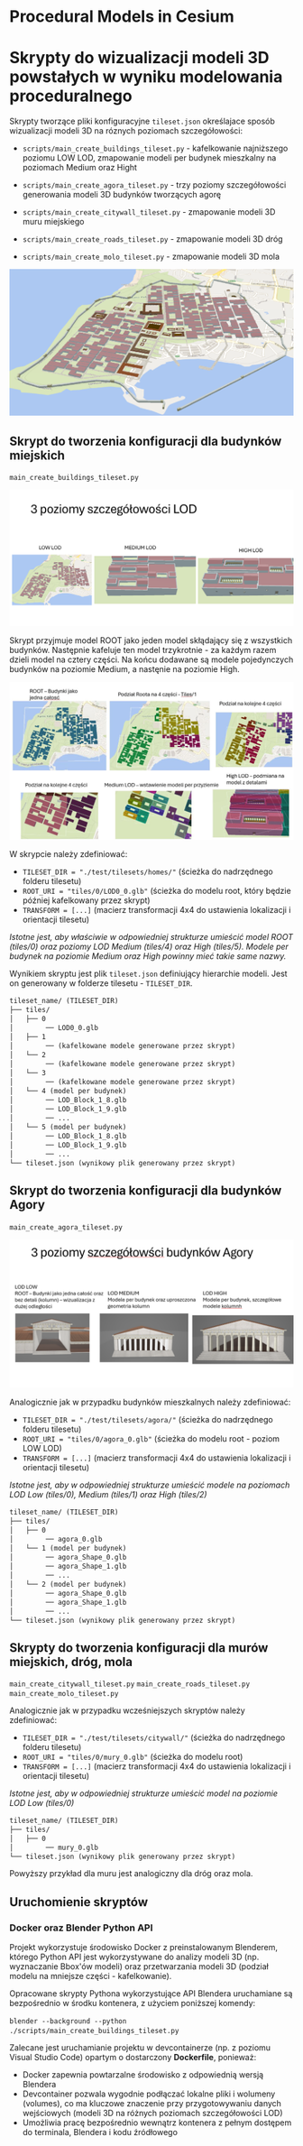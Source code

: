# Procedural Models in Cesium

# Skrypty do wizualizacji modeli 3D powstałych w wyniku modelowania proceduralnego

Skrypty tworzące pliki konfiguracyjne `tileset.json` określajace sposób wizualizacji modeli 3D na róznych poziomach szczegółowości:

- `scripts/main_create_buildings_tileset.py` - kafelkowanie najniższego poziomu LOW LOD, zmapowanie modeli per budynek mieszkalny na poziomach Medium oraz Hight

- `scripts/main_create_agora_tileset.py` - trzy poziomy szczegółowości generowania modeli 3D budynków tworzących agorę

- `scripts/main_create_citywall_tileset.py` - zmapowanie modeli 3D muru miejskiego

- `scripts/main_create_roads_tileset.py` - zmapowanie modeli 3D dróg

- `scripts/main_create_molo_tileset.py` - zmapowanie modeli 3D mola

![Poziomy LOD](img/pafos-cale.png) 

## Skrypt do tworzenia konfiguracji dla budynków miejskich
`main_create_buildings_tileset.py`

![Poziomy LOD](img/poziomy-lod.png) 

Skrypt przyjmuje model ROOT jako jeden model skłądający się z wszystkich budynków. Następnie kafeluje ten model trzykrotnie - za każdym razem dzieli model na cztery części. Na końcu dodawane są modele pojedynczych budynków na poziomie Medium, a nastęnie na poziomie High.

![Poziomy LOD](img/bud_podzial.JPG) 

W skrypcie należy zdefiniować:
-  `TILESET_DIR = "./test/tilesets/homes/"`
    (ścieżka do nadrzędnego folderu tilesetu)
- `ROOT_URI = "tiles/0/LOD0_0.glb"` (ścieżka do modelu root, który będzie później kafelkowany przez skrypt)
- `TRANSFORM = [...]` (macierz transformacji 4x4 do ustawienia lokalizacji i orientacji tilesetu)

*Istotne jest, aby właściwie w odpowiedniej strukturze umieścić model ROOT (tiles/0) oraz poziomy LOD Medium (tiles/4) oraz High (tiles/5). Modele per budynek na poziomie Medium oraz High powinny mieć takie same nazwy.*

Wynikiem skryptu jest plik `tileset.json` definiujący hierarchie modeli. Jest on generowany w folderze tilesetu - `TILESET_DIR`.


```
tileset_name/ (TILESET_DIR)
├── tiles/
│   ├── 0
│        ── LOD0_0.glb
│   ├── 1
│        ── (kafelkowane modele generowane przez skrypt)
│   └── 2
│        ── (kafelkowane modele generowane przez skrypt)
│   └── 3
│        ── (kafelkowane modele generowane przez skrypt)
│   └── 4 (model per budynek)
│        ── LOD_Block_1_8.glb
│        ── LOD_Block_1_9.glb
│        ── ...
│   └── 5 (model per budynek)
│        ── LOD_Block_1_8.glb
│        ── LOD_Block_1_9.glb
│        ── ...
└── tileset.json (wynikowy plik generowany przez skrypt)
```

## Skrypt do tworzenia konfiguracji dla budynków Agory
`main_create_agora_tileset.py`

![Poziomy LOD](img/lod-agora.png) 

Analogicznie jak w przypadku budynków mieszkalnych należy zdefiniować:
-  `TILESET_DIR = "./test/tilesets/agora/"`
    (ścieżka do nadrzędnego folderu tilesetu)
- `ROOT_URI = "tiles/0/agora_0.glb"` (ścieżka do modelu root - poziom LOW LOD)
- `TRANSFORM = [...]` (macierz transformacji 4x4 do ustawienia lokalizacji i orientacji tilesetu)

*Istotne jest, aby w odpowiedniej strukturze umieścić modele na poziomach LOD Low (tiles/0), Medium (tiles/1) oraz High (tiles/2)*

```
tileset_name/ (TILESET_DIR)
├── tiles/
│   ├── 0
│        ── agora_0.glb
│   └── 1 (model per budynek)
│        ── agora_Shape_0.glb
│        ── agora_Shape_1.glb
│        ── ...
│   └── 2 (model per budynek)
│        ── agora_Shape_0.glb
│        ── agora_Shape_1.glb
│        ── ...
└── tileset.json (wynikowy plik generowany przez skrypt)
```

## Skrypty do tworzenia konfiguracji dla murów miejskich, dróg, mola
`main_create_citywall_tileset.py`
`main_create_roads_tileset.py`
`main_create_molo_tileset.py`

Analogicznie jak w przypadku wcześniejszych skryptów należy zdefiniować:
-  `TILESET_DIR = "./test/tilesets/citywall/"`
    (ścieżka do nadrzędnego folderu tilesetu)
- `ROOT_URI = "tiles/0/mury_0.glb"` (ścieżka do modelu root)
- `TRANSFORM = [...]` (macierz transformacji 4x4 do ustawienia lokalizacji i orientacji tilesetu)

*Istotne jest, aby w odpowiedniej strukturze umieścić model na poziomie LOD Low (tiles/0)*

```
tileset_name/ (TILESET_DIR)
├── tiles/
│   ├── 0
│        ── mury_0.glb
└── tileset.json (wynikowy plik generowany przez skrypt)
```

Powyższy przykład dla muru jest analogiczny dla dróg oraz mola.


## Uruchomienie skryptów
### Docker oraz Blender Python API
Projekt wykorzystuje środowisko Docker z preinstalowanym Blenderem, którego Python API jest wykorzystywane do analizy modeli 3D (np. wyznaczanie Bbox'ów modeli) oraz przetwarzania modeli 3D (podział modelu na mniejsze części - kafelkowanie).

Opracowane skrypty Pythona wykorzystujące API Blendera uruchamiane są bezpośrednio w środku kontenera, z użyciem poniższej komendy:

`blender --background --python ./scripts/main_create_buildings_tileset.py`

Zalecane jest uruchamianie projektu w devcontainerze (np. z poziomu Visual Studio Code) opartym o dostarczony **Dockerfile**, ponieważ:
- Docker zapewnia powtarzalne środowisko z odpowiednią wersją Blendera
- Devcontainer pozwala wygodnie podłączać lokalne pliki i wolumeny (volumes), co ma kluczowe znaczenie przy przygotowywaniu danych wejściowych (modeli 3D na różnych poziomach szczegółowości LOD)
- Umożliwia pracę bezpośrednio wewnątrz kontenera z pełnym dostępem do terminala, Blendera i kodu źródłowego
